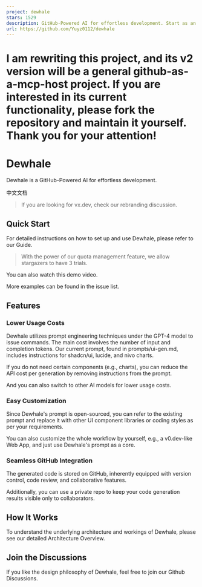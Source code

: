 ```yaml
---
project: dewhale
stars: 1529
description: GitHub-Powered AI for effortless development. Start as an open-source alternative to v0.dev.
url: https://github.com/Yuyz0112/dewhale
---
```


I am rewriting this project, and its v2 version will be a general github-as-a-mcp-host project. If you are interested in its current functionality, please fork the repository and maintain it yourself. Thank you for your attention!
======================================================================================================================================================================================================================================

Dewhale
=======

Dewhale is a GitHub-Powered AI for effortless development.

中文文档

> If you are looking for vx.dev, check our rebranding discussion.

Quick Start
-----------

For detailed instructions on how to set up and use Dewhale, please refer to our Guide.

> With the power of our quota management feature, we allow stargazers to have 3 trials.

You can also watch this demo video.

More examples can be found in the issue list.

Features
--------

### Lower Usage Costs

Dewhale utilizes prompt engineering techniques under the GPT-4 model to issue commands. The main cost involves the number of input and completion tokens. Our current prompt, found in prompts/ui-gen.md, includes instructions for shadcn/ui, lucide, and nivo charts.

If you do not need certain components (e.g., charts), you can reduce the API cost per generation by removing instructions from the prompt.

And you can also switch to other AI models for lower usage costs.

### Easy Customization

Since Dewhale's prompt is open-sourced, you can refer to the existing prompt and replace it with other UI component libraries or coding styles as per your requirements.

You can also customize the whole workflow by yourself, e.g., a v0.dev-like Web App, and just use Dewhale's prompt as a core.

### Seamless GitHub Integration

The generated code is stored on GitHub, inherently equipped with version control, code review, and collaborative features.

Additionally, you can use a private repo to keep your code generation results visible only to collaborators.

How It Works
------------

To understand the underlying architecture and workings of Dewhale, please see our detailed Architecture Overview.

Join the Discussions
--------------------

If you like the design philosophy of Dewhale, feel free to join our Github Discussions.

